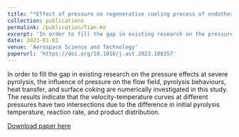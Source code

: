 ```yaml
---
title: "*Effect of pressure on regenerative cooling process of endothermic hydrocarbon fuel at severe pyrolysis conditions*"
collection: publications
permalink: /publication/Tian-Ke
excerpt: 'In order to fill the gap in existing research on the pressure effects at severe pyrolysis, the influence of pressure on the flow field, pyrolysis behaviours, heat transfer, and surface coking are numerically investigated in this study. The results indicate that the velocity-temperature curves at different pressures have two intersections due to the difference in initial pyrolysis temperature, reaction rate, and product distribution.'
date: 2023-01-01
venue: 'Aerospace Science and Technology'
paperurl: 'https://doi.org/10.1016/j.ast.2023.108357'
---
```

In order to fill the gap in existing research on the pressure effects at severe pyrolysis, the influence of pressure on the flow field, pyrolysis behaviours, heat transfer, and surface coking are numerically investigated in this study. The results indicate that the velocity-temperature curves at different pressures have two intersections due to the difference in initial pyrolysis temperature, reaction rate, and product distribution. 

[Download paper here](http://Yp12138.github.io/files/Energy-Yangping-2023-final.pdf)
